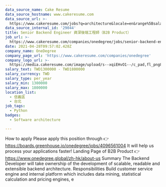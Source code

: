 ```yaml
---
data_source_name: Cake Resume
data_source_hostname: www.cakeresume.com
data_source_url: >-
  https://www.cakeresume.com/jobs?q=architecture&locale=en&range%5Bsalary_range%5D%5Bmin%5D=1000000&page=4
data_source_internal_id: '29044'
title: Senior Backend Engineer 資深後端工程師（B2B Product）
job_url: >-
  https://www.cakeresume.com/companies/onedegree/jobs/senior-backend-engineer-b2b-product
date: 2021-04-28T09:57:02.428Z
company_name: OneDegree
company_page_url: 'https://www.cakeresume.com/companies/onedegree'
company_logo_url: >-
  https://media.cakeresume.com/image/upload/s--xqiEHvO1--/c_pad,fl_png8,h_200,w_200/v1578296147/zhabcskfo2ifv72dmwtx.png
salary_text: TWD1300000 - TWD1800000
salary_currency: TWD
salary_type: per_year
salary_min: 1300000
salary_max: 1800000
location_list:
  - 信義區
  - 台北
job_tags:
  - Python
badges:
  - Software architecture

---
```


How to apply Please apply this position through 👉 https://boards.greenhouse.io/onedegree/jobs/4096561004 It will help us process your applications faster! Landing Page of B2B Product 👉 https://www.onedegree.global/zh-hk/about-us Summary The Backend Developer will take ownership of the development of scalable, readable and extensible backend architecture. Responsibilities Build customer service engine and internal platform which includes data mining, statistical calculation and pricing engines, e